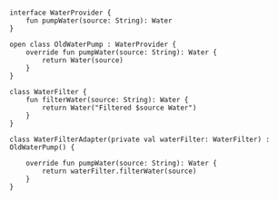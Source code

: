<pre>
<code>
interface WaterProvider {
    fun pumpWater(source: String): Water
}

open class OldWaterPump : WaterProvider {
    override fun pumpWater(source: String): Water {
        return Water(source)
    }
}

class WaterFilter {
    fun filterWater(source: String): Water {
        return Water("Filtered $source Water")
    }
}

class WaterFilterAdapter(private val waterFilter: WaterFilter) : OldWaterPump() {

    override fun pumpWater(source: String): Water {
        return waterFilter.filterWater(source)
    }
}

</code>
</pre>